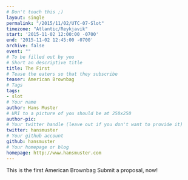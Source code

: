 ```yaml
---
# Don't touch this ;)
layout: single
permalink: "/2015/11/02/UTC-07-Slot"
timezone: "Atlantic/Reykjavik"
start: '2015-11-02 12:00:00 -0700'
end: '2015-11-02 12:45:00 -0700'
archive: false
event: ""
# To be filled out by you
# Short an descriptive title
title: The First
# Tease the eaters so that they subscribe
teaser: American Brownbag
# Tags
tags:
- slot
# Your name
author: Hans Muster
# URI to a picture of you should be at 250x250
author-pic:
# Your twitter handle (leave out if you don't want to provide it)
twitter: hansmuster
# Your github account
github: hansmuster
# Your homepage or blog
homepage: http://www.hansmuster.com
---
```

This is the first American Brownbag Submit a proposal, now!
